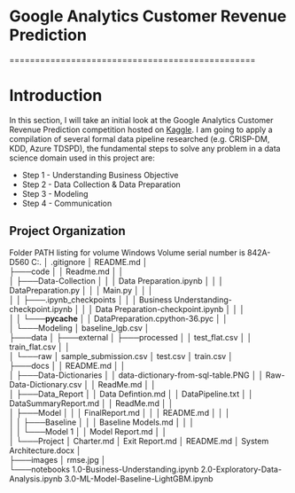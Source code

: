 # Google Analytics Customer Revenue Prediction
================================================

# Introduction

In this section, I will take an initial look at the Google Analytics Customer Revenue Prediction competition  hosted on [Kaggle](<https://www.kaggle.com/c/google-analytics-customer-revenue-prediction>). I am going to apply a compilation of several formal data pipeline researched (e.g. CRISP-DM, KDD, Azure TDSPD), the fundamental steps to solve any problem in a data science domain used in this project are:

- Step 1 - Understanding Business Objective
- Step 2 - Data Collection & Data Preparation
- Step 3 - Modeling
- Step 4 - Communication

Project Organization
------------

Folder PATH listing for volume Windows
Volume serial number is 842A-D560
C:.
│   .gitignore
│   README.md
│   
├───code
│   │   Readme.md
│   │   
│   ├───Data-Collection
│   │   │   Data Preparation.ipynb
│   │   │   DataPreparation.py
│   │   │   Main.py
│   │   │   
│   │   ├───.ipynb_checkpoints
│   │   │       Business Understanding-checkpoint.ipynb
│   │   │       Data Preparation-checkpoint.ipynb
│   │   │       
│   │   └───__pycache__
│   │           DataPreparation.cpython-36.pyc
│   │           
│   └───Modeling
│           baseline_lgb.csv
│           
├───data
│   ├───external
│   ├───processed
│   │       test_flat.csv
│   │       train_flat.csv
│   │       
│   └───raw
│           sample_submission.csv
│           test.csv
│           train.csv
│           
├───docs
│   │   README.md
│   │   
│   ├───Data-Dictionaries
│   │       data-dictionary-from-sql-table.PNG
│   │       Raw-Data-Dictionary.csv
│   │       ReadMe.md
│   │       
│   ├───Data_Report
│   │       Data Defintion.md
│   │       DataPipeline.txt
│   │       DataSummaryReport.md
│   │       ReadMe.md
│   │       
│   ├───Model
│   │   │   FinalReport.md
│   │   │   README.md
│   │   │   
│   │   ├───Baseline
│   │   │       Baseline Models.md
│   │   │       
│   │   └───Model 1
│   │           Model Report.md
│   │           
│   └───Project
│           Charter.md
│           Exit Report.md
│           README.md
│           System Architecture.docx
│           
├───images
│       rmse.jpg
│       
└───notebooks
        1.0-Business-Understanding.ipynb
        2.0-Exploratory-Data-Analysis.ipynb
        3.0-ML-Model-Baseline-LightGBM.ipynb
        

